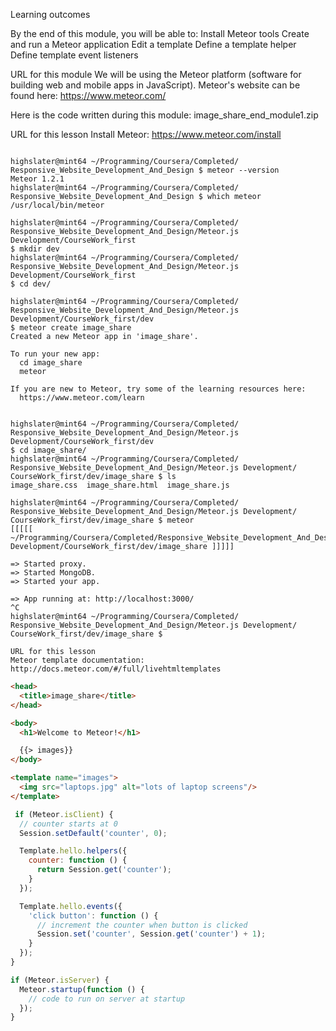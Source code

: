 Learning outcomes

By the end of this module, you will be able to:
Install Meteor tools
Create and run a Meteor application
Edit a template
Define a template helper
Define template event listeners

URL for this module
We will be using the Meteor platform (software for building web and mobile apps in JavaScript). 
Meteor's website can be found here: https://www.meteor.com/


Here is the code written during this module:
image_share_end_module1.zip

URL for this lesson
Install Meteor: https://www.meteor.com/install
```Shell

highslater@mint64 ~/Programming/Coursera/Completed/
Responsive_Website_Development_And_Design $ meteor --version
Meteor 1.2.1
highslater@mint64 ~/Programming/Coursera/Completed/
Responsive_Website_Development_And_Design $ which meteor
/usr/local/bin/meteor
```

```Shell
highslater@mint64 ~/Programming/Coursera/Completed/
Responsive_Website_Development_And_Design/Meteor.js Development/CourseWork_first 
$ mkdir dev
highslater@mint64 ~/Programming/Coursera/Completed/
Responsive_Website_Development_And_Design/Meteor.js Development/CourseWork_first 
$ cd dev/

highslater@mint64 ~/Programming/Coursera/Completed/
Responsive_Website_Development_And_Design/Meteor.js Development/CourseWork_first/dev 
$ meteor create image_share
Created a new Meteor app in 'image_share'.    

To run your new app:                          
  cd image_share                              
  meteor                                      
                                              
If you are new to Meteor, try some of the learning resources here:
  https://www.meteor.com/learn                
                                     

highslater@mint64 ~/Programming/Coursera/Completed/
Responsive_Website_Development_And_Design/Meteor.js Development/CourseWork_first/dev 
$ cd image_share/
highslater@mint64 ~/Programming/Coursera/Completed/
Responsive_Website_Development_And_Design/Meteor.js Development/
CourseWork_first/dev/image_share $ ls
image_share.css  image_share.html  image_share.js
```

```Shell
highslater@mint64 ~/Programming/Coursera/Completed/
Responsive_Website_Development_And_Design/Meteor.js Development/
CourseWork_first/dev/image_share $ meteor
[[[[[ ~/Programming/Coursera/Completed/Responsive_Website_Development_And_Design/Meteor.js
Development/CourseWork_first/dev/image_share ]]]]]

=> Started proxy.                             
=> Started MongoDB.                           
=> Started your app.                          

=> App running at: http://localhost:3000/
^C
highslater@mint64 ~/Programming/Coursera/Completed/
Responsive_Website_Development_And_Design/Meteor.js Development/
CourseWork_first/dev/image_share $ 
 
URL for this lesson
Meteor template documentation: http://docs.meteor.com/#/full/livehtmltemplates 
```  

```HTML
<head>
  <title>image_share</title>
</head>

<body>
  <h1>Welcome to Meteor!</h1>

  {{> images}}
</body>

<template name="images">
  <img src="laptops.jpg" alt="lots of laptop screens"/>
</template> 
 ```     
```JavaScript
 if (Meteor.isClient) {
  // counter starts at 0
  Session.setDefault('counter', 0);

  Template.hello.helpers({
    counter: function () {
      return Session.get('counter');
    }
  });

  Template.hello.events({
    'click button': function () {
      // increment the counter when button is clicked
      Session.set('counter', Session.get('counter') + 1);
    }
  });
}

if (Meteor.isServer) {
  Meteor.startup(function () {
    // code to run on server at startup
  });
} 
```                      